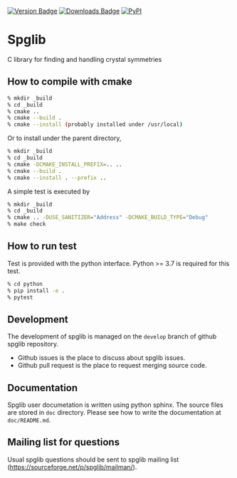 [![Version Badge](https://anaconda.org/conda-forge/spglib/badges/version.svg)](https://anaconda.org/conda-forge/spglib)
[![Downloads Badge](https://anaconda.org/conda-forge/spglib/badges/downloads.svg)](https://anaconda.org/conda-forge/spglib)
[![PyPI](https://img.shields.io/pypi/dm/spglib.svg?maxAge=2592000)](https://pypi.python.org/pypi/spglib)

# Spglib

C library for finding and handling crystal symmetries

## How to compile with cmake

```bash
% mkdir _build
% cd _build
% cmake ..
% cmake --build .
% cmake --install (probably installed under /usr/local)
```

Or to install under the parent directory,

```bash
% mkdir _build
% cd _build
% cmake -DCMAKE_INSTALL_PREFIX=.. ..
% cmake --build .
% cmake --install . --prefix ..
```

A simple test is executed by

```bash
% mkdir _build
% cd _build
% cmake .. -DUSE_SANITIZER="Address" -DCMAKE_BUILD_TYPE="Debug"
% make check
```

## How to run test

Test is provided with the python interface. Python >= 3.7 is required for this
test.

```bash
% cd python
% pip install -e .
% pytest
```

## Development

The development of spglib is managed on the `develop` branch of github spglib
repository.

- Github issues is the place to discuss about spglib issues.
- Github pull request is the place to request merging source code.

## Documentation

Spglib user documetation is written using python sphinx. The source files are
stored in `doc` directory. Please see how to write the documentation at
`doc/README.md`.

## Mailing list for questions

Usual spglib questions should be sent to spglib mailing list
(https://sourceforge.net/p/spglib/mailman/).
